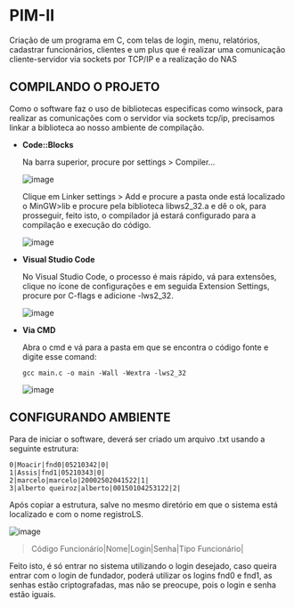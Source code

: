 # PIM-II
Criação de um programa em C, com telas de login, menu, relatórios, cadastrar funcionários, clientes e um plus que é realizar uma comunicação cliente-servidor via sockets por TCP/IP e a realização do NAS

## COMPILANDO O PROJETO
	
Como o software faz o uso de bibliotecas especificas como winsock, para realizar as comunicações com o servidor via sockets tcp/ip, precisamos linkar a biblioteca ao nosso ambiente de compilação.

- **Code::Blocks**

  Na barra superior, procure por settings > Compiler...
  
  ![image](https://user-images.githubusercontent.com/55888586/204656915-f2d53ecf-632c-4536-a461-2a9f6c813272.png)
  
  Clique em Linker settings > Add e procure a pasta onde está localizado o MinGW>lib e procure pela biblioteca libws2_32.a e dê o ok, para prosseguir, feito isto, o compilador já estará configurado para a compilação e execução do código.
  
  ![image](https://user-images.githubusercontent.com/55888586/204657356-91ca07d9-d6e0-40cb-bbb3-63f01ec457d0.png)

- **Visual Studio Code**

  No Visual Studio Code, o processo é mais rápido, vá para extensões, clique no ícone de configurações e em seguida Extension Settings, procure por C-flags e adicione -lws2_32.
  
  ![image](https://user-images.githubusercontent.com/55888586/204663548-72db7183-ec73-481a-bce3-5d498956a83a.png)

- **Via CMD**

  Abra o cmd e vá para a pasta em que se encontra o código fonte e digite esse comand:
  
      gcc main.c -o main -Wall -Wextra -lws2_32
  
  ![image](https://user-images.githubusercontent.com/55888586/204657741-4329c35e-beaa-458d-834c-6e6c6cd007bf.png)
  
## CONFIGURANDO AMBIENTE
Para de iniciar o software, deverá ser criado um arquivo .txt usando a seguinte estrutura:
  
    0|Moacir|fnd0|05210342|0|
    1|Assis|fnd1|05210343|0|
    2|marcelo|marcelo|20002502041522|1|
    3|alberto queiroz|alberto|00150104253122|2|
  
Após copiar a estrutura, salve no mesmo diretório em que o sistema está localizado e com o nome registroLS.

![image](https://user-images.githubusercontent.com/55888586/204663751-c548ad19-6154-411a-9766-2a41a3fe40f2.png)

> Código Funcionário|Nome|Login|Senha|Tipo Funcionário|


Feito isto, é só entrar no sistema utilizando o login desejado, caso queira entrar com o login de fundador, poderá utilizar os logins fnd0 e fnd1, as senhas estão criptografadas, mas não se preocupe, pois o login e senha estão iguais.

